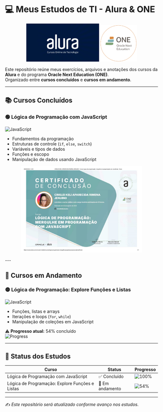 # 💻 Meus Estudos de TI - Alura & ONE

<p align="center">
  <img src="logos/alura.webp" alt="Logo da Alura" width="240"/>
  <img src="logos/one.png" alt="Logo do ONE" width="120"/>
</p>

Este repositório reúne meus exercícios, arquivos e anotações dos cursos da **Alura** e do programa **Oracle Next Education (ONE)**.  
Organizado entre **cursos concluídos** e **cursos em andamento**.

---

## 📚 Cursos Concluídos

### 🟢 Lógica de Programação com JavaScript  
![JavaScript](https://img.shields.io/badge/JavaScript-F7DF1E?logo=javascript&logoColor=black)  

- Fundamentos da programação  
- Estruturas de controle (`if`, `else`, `switch`)  
- Variáveis e tipos de dados  
- Funções e escopo  
- Manipulação de dados usando JavaScript  

<p align="center"> 
<img src="certificados/logica-de-programacao-js.jpg" alt="Certificado Lógica de Programação JavaScript" width="400"/>
</p>
---

## 🔄 Cursos em Andamento

### 🟡 Lógica de Programação: Explore Funções e Listas  
![JavaScript](https://img.shields.io/badge/JavaScript-F7DF1E?logo=javascript&logoColor=black)  

- Funções, listas e arrays  
- Iterações e loops (`for`, `while`)  
- Manipulação de coleções em JavaScript  

⚠️ **Progresso atual:** 54% concluído  
![Progress](https://img.shields.io/badge/Progresso-54%25-yellow)  

---

## 🚀 Status dos Estudos

| Curso | Status | Progresso |
|-------|--------|-----------|
| Lógica de Programação com JavaScript | ✅ Concluído | ![100%](https://img.shields.io/badge/100%25-brightgreen) |
| Lógica de Programação: Explore Funções e Listas | 🔄 Em andamento | ![54%](https://img.shields.io/badge/54%25-yellow) |

---

✍️ *Este repositório será atualizado conforme avanço nos estudos.*
